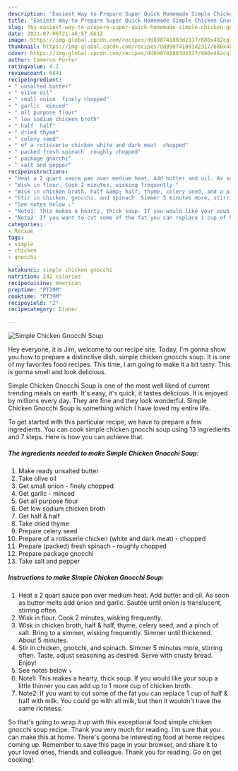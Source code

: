 ```yaml
---
description: "Easiest Way to Prepare Super Quick Homemade Simple Chicken Gnocchi Soup"
title: "Easiest Way to Prepare Super Quick Homemade Simple Chicken Gnocchi Soup"
slug: 761-easiest-way-to-prepare-super-quick-homemade-simple-chicken-gnocchi-soup
date: 2021-07-06T21:46:57.661Z
image: https://img-global.cpcdn.com/recipes/dd890741883d2317/680x482cq70/simple-chicken-gnocchi-soup-recipe-main-photo.jpg
thumbnail: https://img-global.cpcdn.com/recipes/dd890741883d2317/680x482cq70/simple-chicken-gnocchi-soup-recipe-main-photo.jpg
cover: https://img-global.cpcdn.com/recipes/dd890741883d2317/680x482cq70/simple-chicken-gnocchi-soup-recipe-main-photo.jpg
author: Cameron Porter
ratingvalue: 4.2
reviewcount: 6841
recipeingredient:
- " unsalted butter"
- " olive oil"
- " small onion  finely chopped"
- " garlic  minced"
- " all purpose flour"
- " low sodium chicken broth"
- " half  half"
- " dried thyme"
- " celery seed"
- " of a rotisserie chicken white and dark meat  chopped"
- " packed fresh spinach  roughly chopped"
- " package gnocchi"
- " salt and pepper"
recipeinstructions:
- "Heat a 2 quart sauce pan over medium heat. Add butter and oil. As soon as butter melts add onion and garlic. Sautée until onion is translucent, stirring often."
- "Wisk in flour. Cook 2 minutes, wisking frequently."
- "Wisk in chicken broth, half &amp; half, thyme, celery seed, and a pinch of salt. Bring to a simmer, wisking frequently. Simmer until thickened. About 5 minutes."
- "Stir in chicken, gnocchi, and spinach. Simmer 5 minutes more, stirring often. Taste, adjust seasoning as desired. Serve with crusty bread. Enjoy!"
- "See notes below ⤵"
- "Note1: This makes a hearty, thick soup. If you would like your soup a little thinner you can add up to 1 more cup of chicken broth."
- "Note2: If you want to cut some of the fat you can replace 1 cup of half &amp; half with milk. You could go with all milk, but then it wouldn&#39;t have the same richness."
categories:
- Recipe
tags:
- simple
- chicken
- gnocchi

katakunci: simple chicken gnocchi 
nutrition: 242 calories
recipecuisine: American
preptime: "PT20M"
cooktime: "PT39M"
recipeyield: "2"
recipecategory: Dinner

---
```



![Simple Chicken Gnocchi Soup](https://img-global.cpcdn.com/recipes/dd890741883d2317/680x482cq70/simple-chicken-gnocchi-soup-recipe-main-photo.jpg)

Hey everyone, it is Jim, welcome to our recipe site. Today, I'm gonna show you how to prepare a distinctive dish, simple chicken gnocchi soup. It is one of my favorites food recipes. This time, I am going to make it a bit tasty. This is gonna smell and look delicious.



Simple Chicken Gnocchi Soup is one of the most well liked of current trending meals on earth. It's easy, it's quick, it tastes delicious. It is enjoyed by millions every day. They are fine and they look wonderful. Simple Chicken Gnocchi Soup is something which I have loved my entire life.


To get started with this particular recipe, we have to prepare a few ingredients. You can cook simple chicken gnocchi soup using 13 ingredients and 7 steps. Here is how you can achieve that.

<!--inarticleads1-->

##### The ingredients needed to make Simple Chicken Gnocchi Soup:

1. Make ready  unsalted butter
1. Take  olive oil
1. Get  small onion - finely chopped
1. Get  garlic - minced
1. Get  all purpose flour
1. Get  low sodium chicken broth
1. Get  half &amp; half
1. Take  dried thyme
1. Prepare  celery seed
1. Prepare  of a rotisserie chicken (white and dark meat) - chopped
1. Prepare  (packed) fresh spinach - roughly chopped
1. Prepare  package gnocchi
1. Take  salt and pepper




<!--inarticleads2-->

##### Instructions to make Simple Chicken Gnocchi Soup:

1. Heat a 2 quart sauce pan over medium heat. Add butter and oil. As soon as butter melts add onion and garlic. Sautée until onion is translucent, stirring often.
1. Wisk in flour. Cook 2 minutes, wisking frequently.
1. Wisk in chicken broth, half &amp; half, thyme, celery seed, and a pinch of salt. Bring to a simmer, wisking frequently. Simmer until thickened. About 5 minutes.
1. Stir in chicken, gnocchi, and spinach. Simmer 5 minutes more, stirring often. Taste, adjust seasoning as desired. Serve with crusty bread. Enjoy!
1. See notes below ⤵
1. Note1: This makes a hearty, thick soup. If you would like your soup a little thinner you can add up to 1 more cup of chicken broth.
1. Note2: If you want to cut some of the fat you can replace 1 cup of half &amp; half with milk. You could go with all milk, but then it wouldn&#39;t have the same richness.




So that's going to wrap it up with this exceptional food simple chicken gnocchi soup recipe. Thank you very much for reading. I'm sure that you can make this at home. There's gonna be interesting food at home recipes coming up. Remember to save this page in your browser, and share it to your loved ones, friends and colleague. Thank you for reading. Go on get cooking!
